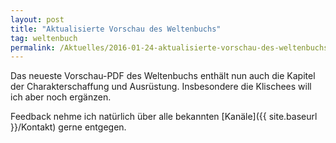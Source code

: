 ```yaml
---
layout: post
title: "Aktualisierte Vorschau des Weltenbuchs"
tag: weltenbuch
permalink: /Aktuelles/2016-01-24-aktualisierte-vorschau-des-weltenbuchs
---
```


Das neueste Vorschau-PDF des Weltenbuchs enthält nun auch die Kapitel der Charakterschaffung und Ausrüstung. Insbesondere die Klischees will ich aber noch ergänzen.

Feedback nehme ich natürlich über alle bekannten [Kanäle]({{ site.baseurl }}/Kontakt) gerne entgegen.


